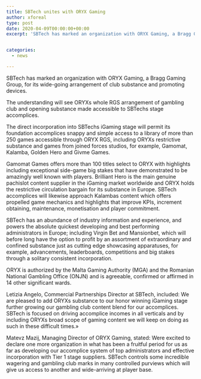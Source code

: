 ```yaml
---
title: SBTech unites with ORYX Gaming
author: xforeal 
type: post
date: 2020-04-09T00:00:00+00:00
excerpt: 'SBTech has marked an organization with ORYX Gaming, a Bragg Gaming Group, for its wide-going arrangement of gambling club substance and advertising tools '


categories:
  - news

---
```

<p dir="ltr">
  SBTech has marked an organization with ORYX Gaming, a Bragg Gaming Group, for its wide-going arrangement of club substance and promoting devices.
</p>

<p dir="ltr">
  The understanding will see ORYXs whole RGS arrangement of gambling club and opening substance made accessible to SBTechs stage accomplices.
</p>

<p dir="ltr">
  The direct incorporation into SBTechs iGaming stage will permit its foundation accomplices snappy and simple access to a library of more than 250 games accessible through ORYX RGS, including ORYXs restrictive substance and games from joined forces studios, for example, Gamomat, Kalamba, Golden Hero and Givme Games.
</p>

<p dir="ltr">
  Gamomat Games offers more than 100 titles select to ORYX with highlights including exceptional side-game big stakes that have demonstrated to be amazingly well known with players. Brilliant Hero is the main genuine pachislot content supplier in the iGaming market worldwide and ORYX holds the restrictive circulation bargain for its substance in Europe. SBTech accomplices will likewise approach Kalambas content which offers propelled game mechanics and highlights that improve KPIs, increment obtaining, maintenance, monetisation and player commitment.
</p>

<p dir="ltr">
  SBTech has an abundance of industry information and experience, and powers the absolute quickest developing and best performing administrators in Europe; including Virgin Bet and Mansionbet, which will before long have the option to profit by an assortment of extraordinary and confined substance just as cutting edge showcasing apparatuses, for example, advancements, leaderboards, competitions and big stakes through a solitary consistent incorporation.
</p>

<p dir="ltr">
  ORYX is authorized by the Malta Gaming Authority (MGA) and the Romanian National Gambling Office (ONJN) and is agreeable, confirmed or affirmed in 14 other significant wards.
</p>

<p dir="ltr">
  Letizia Angelo, Commercial Partnerships Director at SBTech, included: We are pleased to add ORYXs substance to our honor winning iGaming stage further growing our gambling club content blend for our accomplices. SBTech is focused on driving accomplice incomes in all verticals and by including ORYXs broad scope of gaming content we will keep on doing as such in these difficult times.&#187;
</p>

<p dir="ltr">
  Matevz Mazij, Managing Director of ORYX Gaming, stated: Were excited to declare one more organization in what has been a fruitful period for us as far as developing our accomplice system of top administrators and effective incorporation with Tier 1 stage suppliers. SBTech controls some incredible wagering and gambling club marks in many controlled purviews which will give us access to another and wide-arriving at player base.
</p>